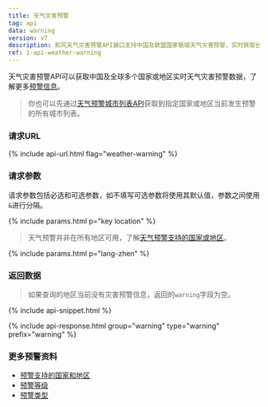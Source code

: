 ```yaml
---
title: 天气灾害预警
tag: api
data: warning
version: v7
description: 和风天气灾害预警API接口支持中国及欧盟国家极端天气灾害预警，实时获取台风预警、暴雨暴雪预警、寒潮预警、大风预警、空气重污染预警以及沙尘暴、高温、干旱、雷电、冰雹、霜冻、大雾、道路结冰、干热风、雷雨大风、森林火险、降温、冰冻、雷暴大风、龙卷风、低温冻害、低温雨雪冰冻、强对流、强降雨、强降温、雪灾、雷暴、严寒、沙尘等50多种气象灾害预警信息。
ref: 1-api-weather-warning
---
```


天气灾害预警API可以获取中国及全球多个国家或地区实时天气灾害预警数据，了解更多[预警信息](/docs/start/warning-info/)。

> 你也可以先通过[天气预警城市列表API](/docs/api/warning/weather-warning-city-list/)获取到指定国家或地区当前发生预警的所有城市列表。

### 请求URL

{% include api-url.html flag="weather-warning" %}

### 请求参数

请求参数包括必选和可选参数，如不填写可选参数将使用其默认值，参数之间使用`&`进行分隔。

{% include params.html p="key location" %}

> 天气预警并非在所有地区可用，了解[天气预警支持的国家或地区](/docs/start/warning-info/#supported-regions)。

{% include params.html p="lang-zhen" %}

### 返回数据

> 如果查询的地区当前没有灾害预警信息，返回的`warning`字段为空。

{% include api-snippet.html %}

{% include api-response.html group="warning" type="warning" prefix="warning" %}

### 更多预警资料

- [预警支持的国家和地区](/docs/start/warning-info/#supported-regions)
- [预警等级](/docs/start/warning-info/#warning-level)
- [预警类型](/docs/start/warning-info/#warning-type)